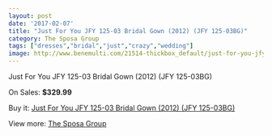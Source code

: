 ```yaml
---
layout: post
date: '2017-02-07'
title: "Just For You JFY 125-03 Bridal Gown (2012) (JFY 125-03BG)"
category: The Sposa Group
tags: ["dresses","bridal","just","crazy","wedding"]
image: http://www.benemulti.com/21514-thickbox_default/just-for-you-jfy-125-03-bridal-gown-2012-jfy-125-03bg.jpg
---
```

Just For You JFY 125-03 Bridal Gown (2012) (JFY 125-03BG)

On Sales: **$329.99**
<a href="https://www.benemulti.com/en/the-sposa-group/8068-just-for-you-jfy-125-03-bridal-gown-2012-jfy-125-03bg.html"><amp-img layout="responsive" width="600" height="600" src="//www.benemulti.com/21514-thickbox_default/just-for-you-jfy-125-03-bridal-gown-2012-jfy-125-03bg.jpg" alt="Just For You JFY 125-03 Bridal Gown (2012) (JFY 125-03BG) 0" /></a>
<a href="https://www.benemulti.com/en/the-sposa-group/8068-just-for-you-jfy-125-03-bridal-gown-2012-jfy-125-03bg.html"><amp-img layout="responsive" width="600" height="600" src="//www.benemulti.com/21515-thickbox_default/just-for-you-jfy-125-03-bridal-gown-2012-jfy-125-03bg.jpg" alt="Just For You JFY 125-03 Bridal Gown (2012) (JFY 125-03BG) 1" /></a>

Buy it: [Just For You JFY 125-03 Bridal Gown (2012) (JFY 125-03BG)](https://www.benemulti.com/en/the-sposa-group/8068-just-for-you-jfy-125-03-bridal-gown-2012-jfy-125-03bg.html "Just For You JFY 125-03 Bridal Gown (2012) (JFY 125-03BG)")

View more: [The Sposa Group](https://www.benemulti.com/en/66-the-sposa-group "The Sposa Group")